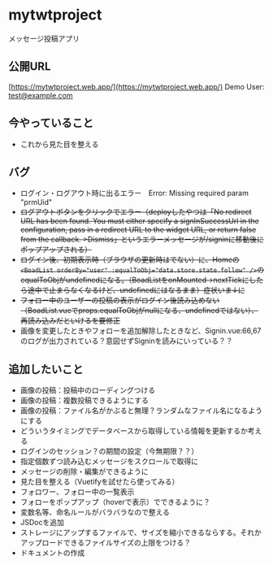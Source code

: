 # mytwtproject
メッセージ投稿アプリ

## 公開URL
[https://mytwtproject.web.app/](https://mytwtproject.web.app/)
Demo User: test@example.com

## 今やっていること
- これから見た目を整える

## バグ
- ログイン・ログアウト時に出るエラー　Error: Missing required param "prmUid"
- ~~ログアウトボタンをクリックでエラー（deployしたやつは「No redirect URL has been found. You must either specify a signInSuccessUrl in the configuration, pass in a redirect URL to the widget URL, or return false from the callback.  >Dismiss」というエラーメッセージが/signinに移動後にポップアップされる）~~
- ~~ログイン後、初期表示時（ブラウザの更新時はでない）に、Homeの`<BoadList orderBy="user" :equalToObj="data.store.state.follow" />`のequalToObjがundefinedになる。（BoadListをonMounted→nextTickにしたら途中で止まらなくなるけど、undefinedにはなるまま）症状いま↓に~~
- ~~フォロー中のユーザーの投稿の表示がログイン後読み込めない（BoadList.vueでprops.equalToObjがnullになる、undefinedではない）、再読み込みだといけるを要修正~~
- 画像を変更したときやフォローを追加解除したときなど、Signin.vue:66,67のログが出力されている？意図せずSigninを読みにいっている？？

## 追加したいこと
- 画像の投稿：投稿中のローディングつける
- 画像の投稿：複数投稿できるようにする
- 画像の投稿：ファイル名がかぶると無理？ランダムなファイル名になるようにする
- どういうタイミングでデータベースから取得している情報を更新するか考える
- ログインのセッション？の期間の設定（今無期限？？）
- 指定個数ずつ読み込むメッセージをスクロールで取得に
- メッセージの削除・編集ができるように
- 見た目を整える（Vuetifyを試せたら使ってみる）
- フォロワー、フォロー中の一覧表示
- フォローをポップアップ（hoverで表示）でできるように？
- 変数名等、命名ルールがバラバラなので整える
- JSDocを追加
- ストレージにアップするファイルで、サイズを縮小できるならする。それかアップロードできるファイルサイズの上限をつける？
- ドキュメントの作成
